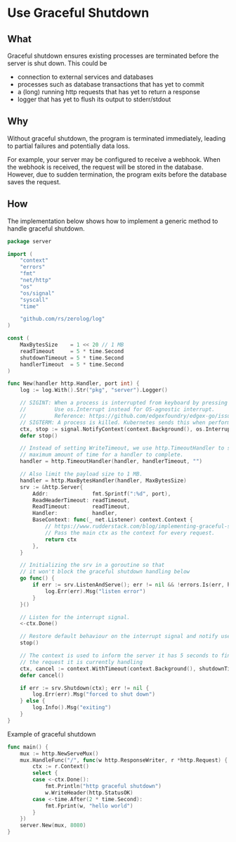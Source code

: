 # Use Graceful Shutdown

## What

Graceful shutdown ensures existing processes are terminated before the server is shut down. This could be

- connection to external services and databases
- processes such as database transactions that has yet to commit
- a (long) running http requests that has yet to return a response
- logger that has yet to flush its output to stderr/stdout

## Why

Without graceful shutdown, the program is terminated immediately, leading to partial failures and potentially data loss.

For example, your server may be configured to receive a webhook. When the webhook is received, the request will be stored in the database. However, due to sudden termination, the program exits before the database saves the request.

## How

The implementation below shows how to implement a generic method to handle graceful shutdown.

```go
package server

import (
	"context"
	"errors"
	"fmt"
	"net/http"
	"os"
	"os/signal"
	"syscall"
	"time"

	"github.com/rs/zerolog/log"
)

const (
	MaxBytesSize    = 1 << 20 // 1 MB
	readTimeout     = 5 * time.Second
	shutdownTimeout = 5 * time.Second
	handlerTimeout  = 5 * time.Second
)

func New(handler http.Handler, port int) {
	log := log.With().Str("pkg", "server").Logger()

	// SIGINT: When a process is interrupted from keyboard by pressing CTRL+C. 
	//         Use os.Interrupt instead for OS-agnostic interrupt.
	//         Reference: https://github.com/edgexfoundry/edgex-go/issues/995
	// SIGTERM: A process is killed. Kubernetes sends this when performing a rolling update.
	ctx, stop := signal.NotifyContext(context.Background(), os.Interrupt, syscall.SIGTERM)
	defer stop()

	// Instead of setting WriteTimeout, we use http.TimeoutHandler to specify the
	// maximum amount of time for a handler to complete.
	handler = http.TimeoutHandler(handler, handlerTimeout, "")

	// Also limit the payload size to 1 MB.
	handler = http.MaxBytesHandler(handler, MaxBytesSize)
	srv := &http.Server{
		Addr:              fmt.Sprintf(":%d", port),
		ReadHeaderTimeout: readTimeout,
		ReadTimeout:       readTimeout,
		Handler:           handler,
		BaseContext: func(_ net.Listener) context.Context {
			// https://www.rudderstack.com/blog/implementing-graceful-shutdown-in-go/
			// Pass the main ctx as the context for every request.
			return ctx
		},
	}

	// Initializing the srv in a goroutine so that
	// it won't block the graceful shutdown handling below
	go func() {
		if err := srv.ListenAndServe(); err != nil && !errors.Is(err, http.ErrServerClosed) {
			log.Err(err).Msg("listen error")
		}
	}()

	// Listen for the interrupt signal.
	<-ctx.Done()

	// Restore default behaviour on the interrupt signal and notify user of shutdown.
	stop()

	// The context is used to inform the server it has 5 seconds to finish
	// the request it is currently handling
	ctx, cancel := context.WithTimeout(context.Background(), shutdownTimeout)
	defer cancel()

	if err := srv.Shutdown(ctx); err != nil {
		log.Err(err).Msg("forced to shut down")
	} else {
		log.Info().Msg("exiting")
	}
}
```

Example of graceful shutdown

```go
func main() {
	mux := http.NewServeMux()
	mux.HandleFunc("/", func(w http.ResponseWriter, r *http.Request) {
		ctx := r.Context()
		select {
		case <-ctx.Done():
			fmt.Println("http graceful shutdown")
			w.WriteHeader(http.StatusOK)
		case <-time.After(2 * time.Second):
			fmt.Fprint(w, "hello world")
		}
	})
	server.New(mux, 8080)
}
```
